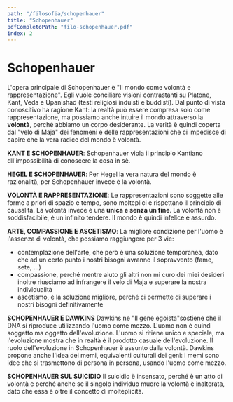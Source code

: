 ```yaml
---
path: "/filosofia/schopenhauer"
title: "Schopenhauer"
pdfCompletoPath: "filo-schopenhauer.pdf"
index: 2
---
```


# Schopenhauer

L'opera principale di Schopenhauer è "Il mondo come volontà e rappresentazione". Egli vuole conciliare visioni contrastanti su Platone, Kant, Veda e Upanishad (testi religiosi induisti e buddisti).
Dal punto di vista conoscitivo ha ragione Kant: la realtà può essere compresa solo come rappresentazione, ma possiamo anche intuire il mondo attraverso la **volontà**, perché abbiamo un corpo desiderante.
La verità è quindi coperta dal "velo di Maja" dei fenomeni e delle rappresentazioni che ci impedisce di capire che la vera radice del mondo è volontà.

**KANT E SCHOPENHAUER**: Schopenhauer viola il principio Kantiano dll'impossibilità di conoscere la cosa in sè.

**HEGEL E SCHOPENHAUER**: Per Hegel la vera natura del mondo è razionalità, per Schopenhauer invece è la volontà.

**VOLONTÀ E RAPPRESENTAZIONE**: Le rappresentazioni sono soggette alle forme a priori di spazio e tempo, sono molteplici e rispettano il principio di causalità. La volontà invece è una **unica e senza un fine**.
La volontà non è soddisfacibile, è un infinito tendere. Il mondo è quindi infelice e assurdo.

**ARTE, COMPASSIONE E ASCETISMO**: La migliore condizione per l'uomo è l'assenza di volontà, che possiamo raggiungere per 3 vie:

* contemplazione dell'arte, che però è una soluzione temporanea, dato che ad un certo punto i nostri bisogni avranno il sopravvento (fame, sete, ...)
* compassione, perché mentre aiuto gli altri non mi curo dei miei desideri inoltre riusciamo ad infrangere il velo di Maja e superare la nostra individualità
* ascetismo, è la soluzione migliore, perché ci permette di superare i nostri bisogni definitivamente

**SCHOPENHAUER E DAWKINS** Dawkins ne "Il gene egoista"sostiene che il DNA si riproduce utilizzando l'uomo come mezzo. L'uomo non è quindi soggetto ma oggetto dell'evoluzione. L'uomo si ritiene unico e speciale, ma l'evoluzione mostra che in realtà è il prodotto casuale dell'evoluzione.
Il ruolo dell'evoluzione in Schopenhauer è assunto dalla volontà.
Dawkins propone anche l'idea dei memi, equivalenti culturali dei geni: i memi sono idee che si trasmettono di persona in persona, usando l'uomo come mezzo.

**SCHOPENHAUER SUL SUICIDIO** Il suicidio è insensato, perché è un atto di volontà e perché anche se il singolo individuo muore la volontà è inalterata, dato che essa è oltre il concetto di molteplicità.
